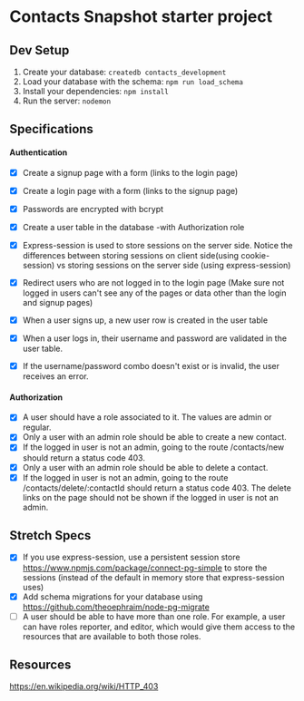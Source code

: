 # Contacts Snapshot starter project

## Dev Setup

1. Create your database: `createdb contacts_development`
2. Load your database with the schema: `npm run load_schema`
3. Install your dependencies: `npm install`
4. Run the server: `nodemon`


## Specifications

#### Authentication
- [x] Create a signup page with a form (links to the login page)
- [x] Create a login page with a form (links to the signup page)

- [x] Passwords are encrypted with bcrypt
- [x] Create a user table in the database -with Authorization role

- [x] Express-session is used to store sessions on the server side. Notice the differences between storing sessions on client side(using cookie-session) vs storing sessions on the server side (using express-session)
- [x] Redirect users who are not logged in to the login page (Make sure not logged in users can't see any of the pages or data other than the login and signup pages)
- [x] When a user signs up, a new user row is created in the user table
- [x] When a user logs in, their username and password are validated in the user table.
- [x] If the username/password combo doesn't exist or is invalid, the user receives an error.


#### Authorization
- [x] A user should have a role associated to it. The values are admin or regular.
- [x] Only a user with an admin role should be able to create a new contact.
- [x] If the logged in user is not an admin, going to the route /contacts/new should return a status code 403.
- [x] Only a user with an admin role should be able to delete a contact.
- [x] If the logged in user is not an admin, going to the route /contacts/delete/:contactId should return a status code 403. The delete links on the page should not be shown if the logged in user is not an admin.

## Stretch Specs
- [x] If you use express-session, use a persistent session store https://www.npmjs.com/package/connect-pg-simple to store the sessions (instead of the default in memory store that express-session uses)
- [x] Add schema migrations for your database using https://github.com/theoephraim/node-pg-migrate
- [ ] A user should be able to have more than one role. For example, a user can have roles reporter, and editor, which would give them access to the resources that are available to both those roles.

## Resources
https://en.wikipedia.org/wiki/HTTP_403
